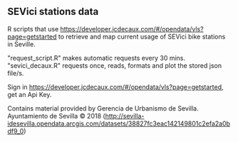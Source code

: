 ## SEVici stations data

R scripts that use https://developer.jcdecaux.com/#/opendata/vls?page=getstarted to retrieve and map current usage of SEVici bike stations in Seville.

"request_script.R" makes automatic requests every 30 mins.
"sevici_decaux.R" requests once, reads, formats and plot the stored json file/s.

Sign in https://developer.jcdecaux.com/#/opendata/vls?page=getstarted, get an Api Key.

Contains material provided by Gerencia de Urbanismo de Sevilla. Ayuntamiento de Sevilla © 2018 (http://sevilla-idesevilla.opendata.arcgis.com/datasets/38827fc3eac142149801c2efa2a0bdf9_0)
